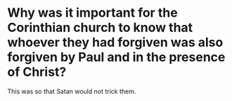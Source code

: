 # Why was it important for the Corinthian church to know that whoever they had forgiven was also forgiven by Paul and in the presence of Christ?

This was so that Satan would not trick them.
